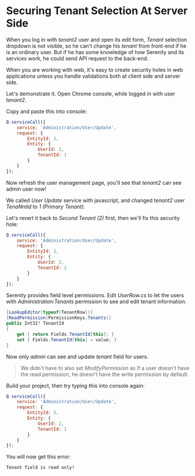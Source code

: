 # Securing Tenant Selection At Server Side

When you log in with *tenant2* user and open its edit form, *Tenant* selection dropdown is not visible, so he can't change his *tenant* from front-end if he is an ordinary user. But if he has some knowledge of how Serenity and its services work, he could send API request to the back-end.

When you are working with web, it's easy to create security holes in web applications unless you handle validations both at client side and server side.

Let's demonstrate it. Open Chrome console, while logged in with user *tenant2*.

Copy and paste this into console:

```js
Q.serviceCall({ 
    service: 'Administration/User/Update', 
    request: { 
        EntityId: 2, 
        Entity: { 
            UserId: 2, 
            TenantId: 1 
        }
    }
});
```

Now refresh the user management page, you'll see that *tenant2* can see admin user now!

We called *User Update* service with javascript, and changed *tenant2* user *TenaNntId* to *1 (Primary Tenant)*.

Let's revert it back to *Second Tenant (2)* first, then we'll fix this security hole:

```js
Q.serviceCall({ 
    service: 'Administration/User/Update', 
    request: { 
        EntityId: 2, 
        Entity: { 
            UserId: 2, 
            TenantId: 2 
        }
    }
});
```

Serenity provides field level permissions. Edit *UserRow.cs* to let the users with *Administration:Tenants* permission to see and edit tenant information.

```csharp
[LookupEditor(typeof(TenantRow))]
[ReadPermission(PermissionKeys.Tenants)]
public Int32? TenantId
{
    get { return Fields.TenantId[this]; }
    set { Fields.TenantId[this] = value; }
}
```

Now only *admin* can see and update *tenant* field for users.

> We didn't have to also set *ModifyPermission* as if a user doesn't have the read permission, he doesn't have the write permission by default.

Build your project, then try typing this into console again:

```js
Q.serviceCall({ 
    service: 'Administration/User/Update', 
    request: { 
        EntityId: 2, 
        Entity: { 
            UserId: 2, 
            TenantId: 1 
        }
    }
});
```

You will now get this error:

```text
Tenant field is read only!
```